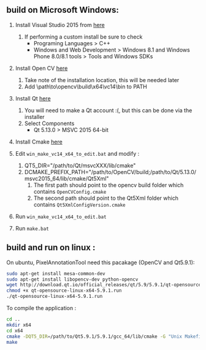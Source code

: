 ## build on Microsoft Windows:

1. Install Visual Studio 2015 from [here](https://go.microsoft.com/fwlink/?LinkId=532606&clcid=0x409)
	1. If performing a custom install be sure to check 
		- Programing Languages > C++ 
		- Windows and Web Development > Windows 8.1 and Windows Phone 8.0/8.1 tools >  Tools and Windows SDKs
	
1. Install Open CV [here](https://sourceforge.net/projects/opencvlibrary/files/opencv-win/)
	1. Take note of the installation location, this will be needed later
	1. Add \path\to\opencv\build\x64\vc14\bin to PATH
	
1. Install Qt [here](https://www.qt.io/download-qt-installer)
	1. You will need to make a Qt account :(, but this can be done via the installer
	1. Select Components
		- Qt 5.13.0 > MSVC 2015 64-bit
		
1. Install Cmake [here](https://cmake.org/download/)

1. Edit `win_make_vc14_x64_to_edit.bat` and modify : 
	1. QT5_DIR="/path/to/Qt/msvcXXX/lib/cmake"
	1. DCMAKE_PREFIX_PATH="/path/to/OpenCV/build;/path/to/Qt/5.13.0/msvc2015_64/lib/cmake/Qt5Xml"
		1. The first path should point to the opencv build folder which contains `OpenCVConfig.cmake`
		2. The second path should point to the Qt5Xml folder which contains `Qt5XmlConfigVersion.cmake`

1. Run `win_make_vc14_x64_to_edit.bat`

1. Run `make.bat`
## build and run on linux :

On ubuntu, PixelAnnotationTool need this pacakage (OpenCV and Qt5.9.1): 

```sh
sudo apt-get install mesa-common-dev
sudo apt-get install libopencv-dev python-opencv
wget http://download.qt.io/official_releases/qt/5.9/5.9.1/qt-opensource-linux-x64-5.9.1.run
chmod +x qt-opensource-linux-x64-5.9.1.run
./qt-opensource-linux-x64-5.9.1.run

```

To compile the application : 

```sh
cd ..
mkdir x64
cd x64
cmake -DQT5_DIR=/path/to/Qt5.9.1/5.9.1/gcc_64/lib/cmake -G "Unix Makefiles" ..
make

```
